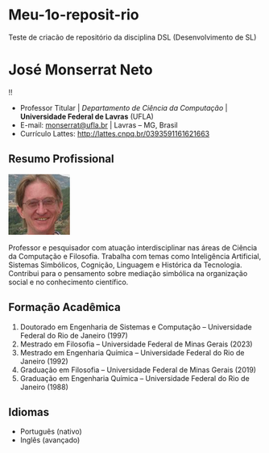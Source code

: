 # Meu-1o-reposit-rio
Teste de criacão de repositório da disciplina DSL (Desenvolvimento de SL)

# José Monserrat Neto

!! 

* Professor Titular | *Departamento de Ciência da Computação* | **Universidade Federal de Lavras** (UFLA)
* E-mail: monserrat@ufla.br | Lavras – MG, Brasil
* Currículo Lattes: http://lattes.cnpq.br/0393591161621663

## Resumo Profissional

![Foto do Monserrat](monserrat_2014.jpg)

Professor e pesquisador com atuação interdisciplinar nas áreas de Ciência da Computação e Filosofia. Trabalha com temas como Inteligência Artificial, Sistemas Simbólicos, Cognição, Linguagem e Histórica da Tecnologia. Contribui para o pensamento sobre mediação simbólica na organização social e no conhecimento científico.

## Formação Acadêmica

1. Doutorado em Engenharia de Sistemas e Computação – Universidade Federal do Rio de Janeiro (1997)
2. Mestrado em Filosofia – Universidade Federal de Minas Gerais (2023)
3. Mestrado em Engenharia Química – Universidade Federal do Rio de Janeiro (1992)
4. Graduação em Filosofia – Universidade Federal de Minas Gerais (2019)
5. Graduação em Engenharia Química – Universidade Federal do Rio de Janeiro (1988)

## Idiomas

* Português (nativo)
* Inglês (avançado)
